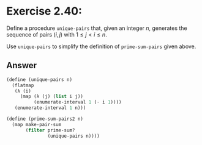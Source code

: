 # Exercise 2.40:

Define a procedure `unique-pairs` that, given an integer $n$, generates the sequence of pairs $(i,j)$ with $1≤j<i≤n$.

Use `unique-pairs` to simplify the definition of `prime-sum-pairs` given above.

## Answer

```scheme
(define (unique-pairs n)
  (flatmap
   (λ (i)
     (map (λ (j) (list i j))
          (enumerate-interval 1 (- i 1))))
   (enumerate-interval 1 n)))

(define (prime-sum-pairs2 n)
  (map make-pair-sum
       (filter prime-sum?
               (unique-pairs n))))
```
